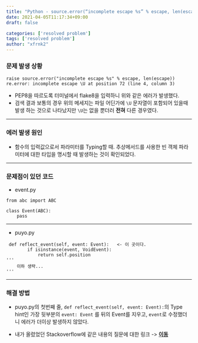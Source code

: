 ```yaml
---
title: "Python - source.error(“incomplete escape %s” % escape, len(escape))"
date: 2021-04-05T11:17:34+09:00
draft: false

categories: ['resolved problem']
tags: ['resolved problem']
author: "xfrnk2"
---
```


### 문제 발생 상황
~~~
raise source.error("incomplete escape %s" % escape, len(escape))
re.error: incomplete escape \U at position 72 (line 4, column 3)
~~~
+ PEP8을 따르도록 터미널에서 flake8을 입력하니 위와 같은 에러가 발생했다.
+ 검색 결과 보통의 경우 위의 메세지는 파일 어딘가에 `\U` 문자열이 포함되어 있을때 발생 하는 것으로 나타났지만 `\U`는 없을 뿐더러 **전혀** 다른 경우였다.
---
### 에러 발생 원인
+ 함수의 입력값으로서 파라미터를 Typing할 때. 추상메서드를 사용한 빈 객체 파라미터에 대한 타입을 명시할 때 발생하는 것이 확인되었다.
---
### 문제점이 있던 코드
+ event.py
~~~
from abc import ABC

class Event(ABC):
    pass
~~~
---
+ puyo.py
~~~
 def reflect_event(self, event: Event):	  <- 이 곳이다.
        if isinstance(event, VoidEvent):
            return self.position
'''
	이하 생략...
'''
~~~
---
### 해결 방법
+ puyo.py의 첫번째 줄, `def reflect_event(self, event: Event):`의 Type hint인 가장 뒷부분의 `event: Event` 를 뒤의 Event를 지우고, `event`로 수정했더니 에러가 더이상 발생하지 않았다.

+ 내가 올렸었던 Stackoverflow에 같은 내용의 질문에 대한 링크 -> [**이동**]((https://stackoverflow.com/questions/66675461/python-3-8-source-errorincomplete-escape-s-escape-lenescape?noredirect=1#comment117864310_66675461))